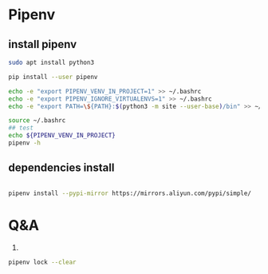 # Pipenv 

## install pipenv
```bash
sudo apt install python3

pip install --user pipenv

echo -e "export PIPENV_VENV_IN_PROJECT=1" >> ~/.bashrc
echo -e "export PIPENV_IGNORE_VIRTUALENVS=1" >> ~/.bashrc
echo -e "export PATH=\${PATH}:$(python3 -m site --user-base)/bin" >> ~/.bashrc

source ~/.bashrc  
## test
echo ${PIPENV_VENV_IN_PROJECT}
pipenv -h 

```
## dependencies install
```bash

pipenv install --pypi-mirror https://mirrors.aliyun.com/pypi/simple/

```

# Q&A
1. 
```bash
pipenv lock --clear
```